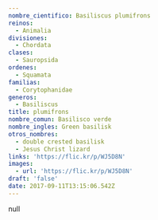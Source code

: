 ```yaml
---
nombre_cientifico: Basiliscus plumifrons
reinos:
  - Animalia
divisiones:
  - Chordata
clases:
  - Sauropsida
ordenes:
  - Squamata
familias:
  - Corytophanidae
generos:
  - Basiliscus
title: plumifrons
nombre_comun: Basilisco verde
nombre_ingles: Green basilisk
otros_nombres:
  - double crested basilisk
  - Jesus Christ lizard
links: 'https://flic.kr/p/WJ5D8N'
images:
  - url: 'https://flic.kr/p/WJ5D8N'
draft: 'false'
date: 2017-09-11T13:15:06.542Z
---
```

null
